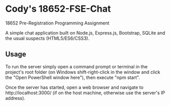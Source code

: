 # Cody's 18652-FSE-Chat
18652 Pre-Registration Programming Assignment

A simple chat application built on Node.js, Express.js, Bootstrap, SQLite and the usual suspects (HTML5/ES6/CSS3).

## Usage
To run the server simply open a command prompt or terminal in the project's root folder (on Windows shift-right-click in the window and click the "Open PowerShell window here"), then execute "npm start".

Once the server has started, open a web browser and navigate to http://localhost:3000/ (if on the host machine, otherwise use the server's IP address).
